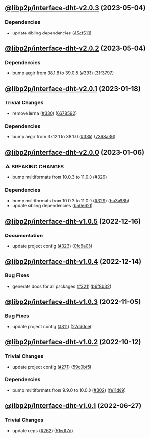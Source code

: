## [@libp2p/interface-dht-v2.0.3](https://github.com/libp2p/js-libp2p-interfaces/compare/@libp2p/interface-dht-v2.0.2...@libp2p/interface-dht-v2.0.3) (2023-05-04)


### Dependencies

* update sibling dependencies ([45cf513](https://github.com/libp2p/js-libp2p-interfaces/commit/45cf513090d2a069bb6752ad2e231df65c76df36))

## [@libp2p/interface-dht-v2.0.2](https://github.com/libp2p/js-libp2p-interfaces/compare/@libp2p/interface-dht-v2.0.1...@libp2p/interface-dht-v2.0.2) (2023-05-04)


### Dependencies

* bump aegir from 38.1.8 to 39.0.5 ([#393](https://github.com/libp2p/js-libp2p-interfaces/issues/393)) ([31f3797](https://github.com/libp2p/js-libp2p-interfaces/commit/31f3797b24f7c23f3f16e9db3a230bd5f7cd5175))

## [@libp2p/interface-dht-v2.0.1](https://github.com/libp2p/js-libp2p-interfaces/compare/@libp2p/interface-dht-v2.0.0...@libp2p/interface-dht-v2.0.1) (2023-01-18)


### Trivial Changes

* remove lerna ([#330](https://github.com/libp2p/js-libp2p-interfaces/issues/330)) ([6678592](https://github.com/libp2p/js-libp2p-interfaces/commit/6678592dd0cf601a2671852f9d2a0aff5dee2b18))


### Dependencies

* bump aegir from 37.12.1 to 38.1.0 ([#335](https://github.com/libp2p/js-libp2p-interfaces/issues/335)) ([7368a36](https://github.com/libp2p/js-libp2p-interfaces/commit/7368a363423a08e8fa247dcb76ea13e4cf030d65))

## [@libp2p/interface-dht-v2.0.0](https://github.com/libp2p/js-libp2p-interfaces/compare/@libp2p/interface-dht-v1.0.5...@libp2p/interface-dht-v2.0.0) (2023-01-06)


### ⚠ BREAKING CHANGES

* bump multiformats from 10.0.3 to 11.0.0 (#329)

### Dependencies

* bump multiformats from 10.0.3 to 11.0.0 ([#329](https://github.com/libp2p/js-libp2p-interfaces/issues/329)) ([ba3a98b](https://github.com/libp2p/js-libp2p-interfaces/commit/ba3a98be61e3cf0996fefbd3004e974bb41ad2f0))
* update sibling dependencies ([b50e621](https://github.com/libp2p/js-libp2p-interfaces/commit/b50e621d31a8b32affc3fadb9f97c4883d577f93))

## [@libp2p/interface-dht-v1.0.5](https://github.com/libp2p/js-libp2p-interfaces/compare/@libp2p/interface-dht-v1.0.4...@libp2p/interface-dht-v1.0.5) (2022-12-16)


### Documentation

* update project config ([#323](https://github.com/libp2p/js-libp2p-interfaces/issues/323)) ([0fc6a08](https://github.com/libp2p/js-libp2p-interfaces/commit/0fc6a08e9cdcefe361fe325281a3a2a03759ff59))

## [@libp2p/interface-dht-v1.0.4](https://github.com/libp2p/js-libp2p-interfaces/compare/@libp2p/interface-dht-v1.0.3...@libp2p/interface-dht-v1.0.4) (2022-12-14)


### Bug Fixes

* generate docs for all packages ([#321](https://github.com/libp2p/js-libp2p-interfaces/issues/321)) ([b6f8b32](https://github.com/libp2p/js-libp2p-interfaces/commit/b6f8b32a920c15a28fe021e6050e31aaae89d518))

## [@libp2p/interface-dht-v1.0.3](https://github.com/libp2p/js-libp2p-interfaces/compare/@libp2p/interface-dht-v1.0.2...@libp2p/interface-dht-v1.0.3) (2022-11-05)


### Bug Fixes

* update project config ([#311](https://github.com/libp2p/js-libp2p-interfaces/issues/311)) ([27dd0ce](https://github.com/libp2p/js-libp2p-interfaces/commit/27dd0ce3c249892ac69cbb24ddaf0b9f32385e37))

## [@libp2p/interface-dht-v1.0.2](https://github.com/libp2p/js-libp2p-interfaces/compare/@libp2p/interface-dht-v1.0.1...@libp2p/interface-dht-v1.0.2) (2022-10-12)


### Trivial Changes

* update project config ([#271](https://github.com/libp2p/js-libp2p-interfaces/issues/271)) ([59c0bf5](https://github.com/libp2p/js-libp2p-interfaces/commit/59c0bf5e0b05496fca2e4902632b61bb41fad9e9))


### Dependencies

* bump multiformats from 9.9.0 to 10.0.0 ([#302](https://github.com/libp2p/js-libp2p-interfaces/issues/302)) ([fe11d69](https://github.com/libp2p/js-libp2p-interfaces/commit/fe11d69b6aca3dd6ef6053bec27b534ec9908aa1))

## [@libp2p/interface-dht-v1.0.1](https://github.com/libp2p/js-libp2p-interfaces/compare/@libp2p/interface-dht-v1.0.0...@libp2p/interface-dht-v1.0.1) (2022-06-27)


### Trivial Changes

* update deps ([#262](https://github.com/libp2p/js-libp2p-interfaces/issues/262)) ([51edf7d](https://github.com/libp2p/js-libp2p-interfaces/commit/51edf7d9b3765a6f75c915b1483ea345d0133a41))
